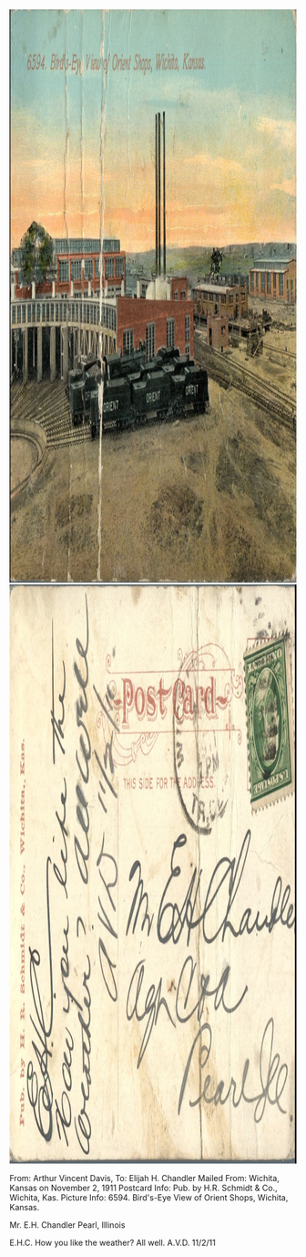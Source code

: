 <html><body><a href="/wp-content/uploads/2014/04/postcard-2014-20140425_17095548_0096.jpg"><img class="alignnone size-full wp-image-386" src="/wp-content/uploads/2014/04/postcard-2014-20140425_17095548_0096.jpg" alt="postcard-2014-20140425_17095548_0096" width="1471" height="1005"></a> <a href="/wp-content/uploads/2014/04/postcard-2014-20140425_17100349_0097.jpg"><img class="alignnone size-full wp-image-387" src="/wp-content/uploads/2014/04/postcard-2014-20140425_17100349_0097.jpg" alt="postcard-2014-20140425_17100349_0097" width="1504" height="1015"></a>

From: Arthur Vincent Davis, To: Elijah H. Chandler
Mailed From: Wichita, Kansas on November 2, 1911
Postcard Info: Pub. by H.R. Schmidt &amp; Co., Wichita, Kas.
Picture Info: 6594. Bird's-Eye View of Orient Shops, Wichita, Kansas.

Mr. E.H. Chandler
Pearl, Illinois

E.H.C.
How you like the weather? All well.
A.V.D. 11/2/11</body></html>